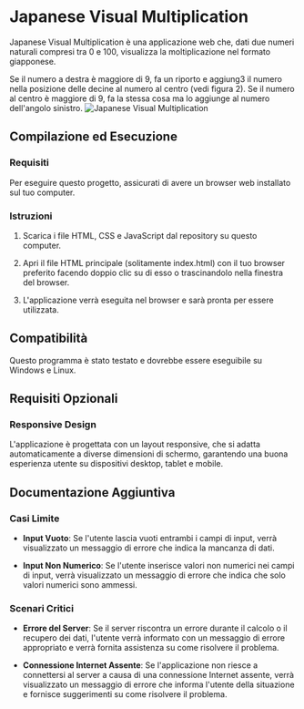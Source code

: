 # Japanese Visual Multiplication

Japanese Visual Multiplication è una applicazione web che, dati due numeri naturali compresi tra 0 e 100, visualizza la moltiplicazione nel formato giapponese. 

Se il numero a destra è maggiore di 9, fa un riporto e aggiung3 il numero nella posizione delle decine al numero al centro (vedi figura 2). Se il numero al centro è maggiore di 9, fa la stessa cosa ma lo aggiunge 
al numero dell'angolo sinistro.
![Japanese Visual Multiplication](https://www.archimedes-lab.org/im_maths/Maths2-Japanese_multiplicat.jpg)

## Compilazione ed Esecuzione

### Requisiti

Per eseguire questo progetto, assicurati di avere un browser web installato sul tuo computer.

### Istruzioni

1. Scarica i file HTML, CSS e JavaScript dal repository su questo computer.

2. Apri il file HTML principale (solitamente index.html) con il tuo browser preferito facendo doppio clic su di esso o trascinandolo nella finestra del browser.

3. L'applicazione verrà eseguita nel browser e sarà pronta per essere utilizzata.

## Compatibilità

Questo programma è stato testato e dovrebbe essere eseguibile su Windows e Linux.

## Requisiti Opzionali

### Responsive Design

L'applicazione è progettata con un layout responsive, che si adatta automaticamente a diverse dimensioni di schermo, garantendo una buona esperienza utente su dispositivi desktop, tablet e mobile.

## Documentazione Aggiuntiva

### Casi Limite

- **Input Vuoto**: Se l'utente lascia vuoti entrambi i campi di input, verrà visualizzato un messaggio di errore che indica la mancanza di dati.

- **Input Non Numerico**: Se l'utente inserisce valori non numerici nei campi di input, verrà visualizzato un messaggio di errore che indica che solo valori numerici sono ammessi.

### Scenari Critici

- **Errore del Server**: Se il server riscontra un errore durante il calcolo o il recupero dei dati, l'utente verrà informato con un messaggio di errore appropriato e verrà fornita assistenza su come risolvere il problema.

- **Connessione Internet Assente**: Se l'applicazione non riesce a connettersi al server a causa di una connessione Internet assente, verrà visualizzato un messaggio di errore che informa l'utente della situazione e fornisce suggerimenti su come risolvere il problema.
